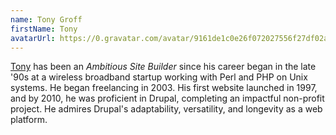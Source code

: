 ```yaml
---
name: Tony Groff
firstName: Tony
avatarUrl: https://0.gravatar.com/avatar/9161de1c0e26f072027556f27df02a3f6abba5693bf6f6585e10b23d7e92182e?size=128
---
```


[Tony](https://www.drupal.org/u/rowbotony) has been an _Ambitious Site Builder_ since his career began in the late '90s at a wireless broadband startup working with Perl and PHP on Unix systems. He began freelancing in 2003. His first website launched in 1997, and by 2010, he was proficient in Drupal, completing an impactful non-profit project. He admires Drupal's adaptability, versatility, and longevity as a web platform.
